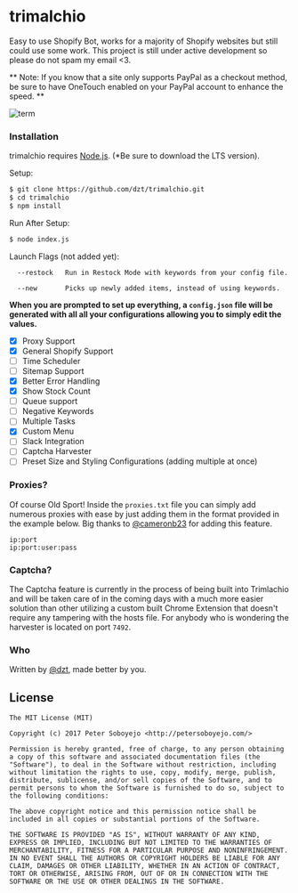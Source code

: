 # trimalchio
Easy to use Shopify Bot, works for a majority of Shopify websites but still could use some work. This project is still under active development so please do not spam my email <3.

** Note: If you know that a site only supports PayPal as a checkout method, be sure to have OneTouch enabled on your PayPal account to enhance the speed. **

![term](http://i.imgur.com/HHyh0KG.png)

### Installation

trimalchio requires [Node.js](http://nodejs.org/). (*Be sure to download the LTS version).

Setup:

```sh
$ git clone https://github.com/dzt/trimalchio.git
$ cd trimalchio
$ npm install
```
Run After Setup:

```sh
$ node index.js
```

Launch Flags (not added yet):
```
  --restock   Run in Restock Mode with keywords from your config file.

  --new       Picks up newly added items, instead of using keywords.
```

**When you are prompted to set up everything, a `config.json` file will be generated with all all your configurations allowing you to simply edit the values.**

- [x] Proxy Support
- [x] General Shopify Support
- [ ] Time Scheduler
- [ ] Sitemap Support
- [x] Better Error Handling
- [x] Show Stock Count
- [ ] Queue support
- [ ] Negative Keywords
- [ ] Multiple Tasks
- [x] Custom Menu
- [ ] Slack Integration
- [ ] Captcha Harvester
- [ ] Preset Size and Styling Configurations (adding multiple at once)

### Proxies?
Of course Old Sport! Inside the `proxies.txt` file you can simply add numerous proxies with ease by just adding them in the format provided in the example below. Big thanks to [@cameronb23](https://github.com/cameronb23) for adding this feature.

```
ip:port
ip:port:user:pass
```

### Captcha?
The Captcha feature is currently in the process of being built into Trimlachio and will be taken care of in the coming days with a much more easier solution than
other utilizing a custom built Chrome Extension that doesn't require any tampering with the hosts file. For anybody who is wondering the harvester is located on port `7492`.


### Who
Written by <a href="http://petersoboyejo.com/">@dzt</a>, made better by you.

## License

```
The MIT License (MIT)

Copyright (c) 2017 Peter Soboyejo <http://petersoboyejo.com/>

Permission is hereby granted, free of charge, to any person obtaining a copy of this software and associated documentation files (the "Software"), to deal in the Software without restriction, including without limitation the rights to use, copy, modify, merge, publish, distribute, sublicense, and/or sell copies of the Software, and to permit persons to whom the Software is furnished to do so, subject to the following conditions:

The above copyright notice and this permission notice shall be included in all copies or substantial portions of the Software.

THE SOFTWARE IS PROVIDED "AS IS", WITHOUT WARRANTY OF ANY KIND, EXPRESS OR IMPLIED, INCLUDING BUT NOT LIMITED TO THE WARRANTIES OF MERCHANTABILITY, FITNESS FOR A PARTICULAR PURPOSE AND NONINFRINGEMENT. IN NO EVENT SHALL THE AUTHORS OR COPYRIGHT HOLDERS BE LIABLE FOR ANY CLAIM, DAMAGES OR OTHER LIABILITY, WHETHER IN AN ACTION OF CONTRACT, TORT OR OTHERWISE, ARISING FROM, OUT OF OR IN CONNECTION WITH THE SOFTWARE OR THE USE OR OTHER DEALINGS IN THE SOFTWARE.
```
